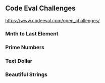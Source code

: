 ## Code Eval Challenges
https://www.codeeval.com/open_challenges/

### Mnth to Last Element

### Prime Numbers

### Text Dollar

### Beautiful Strings